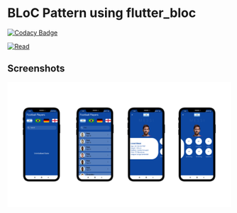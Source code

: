 # BLoC Pattern using flutter_bloc

[![Codacy Badge](https://api.codacy.com/project/badge/Grade/adb2279bc076463cb7af7d6e5fa0e7f1)](https://app.codacy.com/manual/piyushsinha24/flutter_bloc_example?utm_source=github.com&utm_medium=referral&utm_content=piyushsinha24/flutter_bloc_example&utm_campaign=Badge_Grade_Dashboard)

<a target="_blank" href='https://medium.com/flutter-community/implementing-bloc-pattern-using-flutter-bloc-62a62e0319b5'><img alt='Read' src='https://miro.medium.com/max/968/1*uLuWzCXfq2rt1t_TkuLB8A.png' height='48px'/></a>
## Screenshots
<img src="20190926_032927_0000.png">

